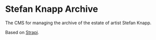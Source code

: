 # Stefan Knapp Archive

The CMS for managing the archive of the estate of artist Stefan Knapp.

Based on [Strapi](https://strapi.io/).
